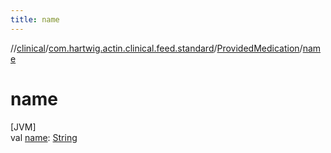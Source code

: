 ```yaml
---
title: name
---
```

//[clinical](../../../index.html)/[com.hartwig.actin.clinical.feed.standard](../index.html)/[ProvidedMedication](index.html)/[name](name.html)



# name



[JVM]\
val [name](name.html): [String](https://kotlinlang.org/api/latest/jvm/stdlib/kotlin/-string/index.html)




